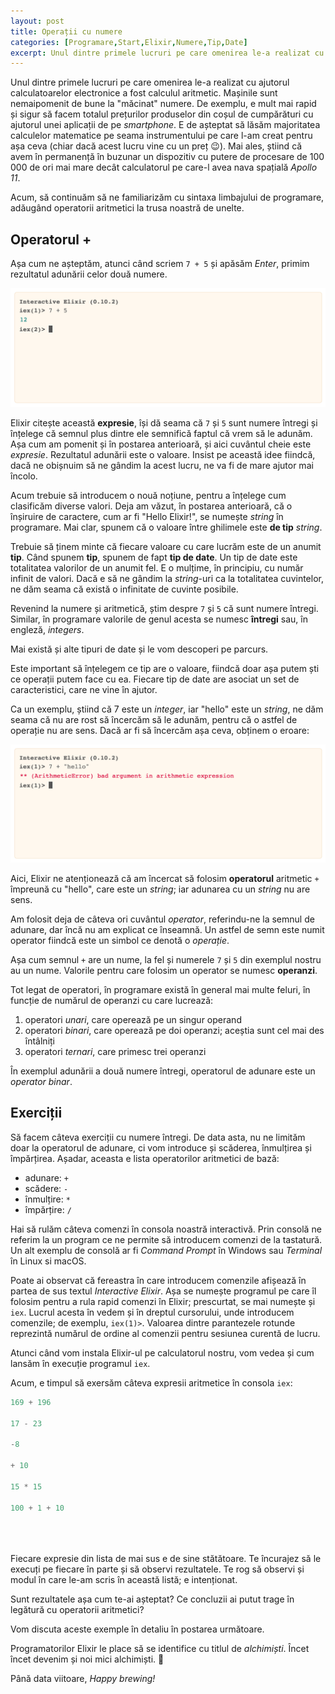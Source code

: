 ```yaml
---
layout: post
title: Operații cu numere
categories: [Programare,Start,Elixir,Numere,Tip,Date]
excerpt: Unul dintre primele lucruri pe care omenirea le-a realizat cu ajutorul calculatoarelor electronice a fost calculul aritmetic rapid. Mașinile sunt nemaipomenit de bune la "măcinat" numere.
---
```


Unul dintre primele lucruri pe care omenirea le-a realizat cu ajutorul calculatoarelor electronice a fost calculul aritmetic. Mașinile sunt nemaipomenit de bune la "măcinat" numere. De exemplu, e mult mai rapid și sigur să facem totalul prețurilor produselor din coșul de cumpărături cu ajutorul unei aplicații de pe *smartphone*. E de așteptat să lăsăm majoritatea calculelor matematice pe seama instrumentului pe care l-am creat pentru așa ceva (chiar dacă acest lucru vine cu un preț :wink:). Mai ales, știind că avem în permanență în buzunar un dispozitiv cu putere de procesare de 100 000 de ori mai mare decât calculatorul pe care-l avea nava spațială *Apollo 11*.

Acum, să continuăm să ne familiarizăm cu sintaxa limbajului de programare, adăugând operatorii aritmetici la trusa noastră de unelte.

## Operatorul +

Așa cum ne așteptăm, atunci când scriem `7 + 5` și apăsăm *Enter*, primim rezultatul adunării celor două numere.

![Adunarea a două numere](/images/lesson-002/addition.png "Adunarea a două numere")

Elixir citește această __expresie__, își dă seama că `7` și `5` sunt numere întregi și înțelege că semnul plus dintre ele semnifică faptul că vrem să le adunăm. Așa cum am pomenit și în postarea anterioară, și aici cuvântul cheie este *expresie*. Rezultatul adunării este o valoare. Insist pe această idee fiindcă, dacă ne obișnuim să ne gândim la acest lucru, ne va fi de mare ajutor mai încolo.

Acum trebuie să introducem o nouă noțiune, pentru a înțelege cum clasificăm diverse valori. Deja am văzut, în postarea anterioară, că o înșiruire de caractere, cum ar fi "Hello Elixir!", se numește *string* în programare. Mai clar, spunem că o valoare între ghilimele este __de tip__ *string*.

Trebuie să ținem minte că fiecare valoare cu care lucrăm este de un anumit __tip__. Când spunem __tip__, spunem de fapt __tip de date__. Un tip de date este totalitatea valorilor de un anumit fel. E o mulțime, în principiu, cu număr infinit de valori. Dacă e să ne gândim la *string*-uri ca la totalitatea cuvintelor, ne dăm seama că există o infinitate de cuvinte posibile.

Revenind la numere și aritmetică, știm despre `7` și `5` că sunt numere întregi. Similar, în programare valorile de genul acesta se numesc __întregi__ sau, în engleză, *integers*.

Mai există și alte tipuri de date și le vom descoperi pe parcurs.

Este important să înțelegem ce tip are o valoare, fiindcă doar așa putem ști ce operații putem face cu ea. Fiecare tip de date are asociat un set de caracteristici, care ne vine în ajutor.

Ca un exemplu, știind că 7 este un *integer*, iar "hello" este un *string*, ne dăm seama că nu are rost să încercăm să le adunăm, pentru că o astfel de operație nu are sens. Dacă ar fi să încercăm așa ceva, obținem o eroare:

![Expresie aritmetică incorectă](/images/lesson-002/bad-argument-in-arithmetic-expression.png "Expresie aritmetică incorectă")

Aici, Elixir ne atenționează că am încercat să folosim __operatorul__ aritmetic `+` împreună cu "hello", care este un *string*; iar adunarea cu un *string* nu are sens.

Am folosit deja de câteva ori cuvântul *operator*, referindu-ne la semnul de adunare, dar încă nu am explicat ce înseamnă. Un astfel de semn este numit operator fiindcă este un simbol ce denotă o *operație*.

Așa cum semnul `+` are un nume, la fel și numerele `7` și `5` din exemplul nostru au un nume. Valorile pentru care folosim un operator se numesc __operanzi__.

Tot legat de operatori, în programare există în general mai multe feluri, în funcție de numărul de operanzi cu care lucrează:
1. operatori *unari*, care operează pe un singur operand
2. operatori *binari*, care operează pe doi operanzi; aceștia sunt cel mai des întâlniți
3. operatori *ternari*, care primesc trei operanzi

În exemplul adunării a două numere întregi, operatorul de adunare este un *operator binar*.

## Exerciții

Să facem câteva exerciții cu numere întregi. De data asta, nu ne limităm doar la operatorul de adunare, ci vom introduce și scăderea, înmulțirea și împărțirea.
Așadar, aceasta e lista operatorilor aritmetici de bază:

- adunare: `+`
- scădere: `-`
- înmulțire: `*`
- împărțire: `/`

Hai să rulăm câteva comenzi în consola noastră interactivă. Prin consolă ne referim la un program ce ne permite să introducem comenzi de la tastatură. Un alt exemplu de consolă ar fi *Command Prompt* în Windows sau *Terminal* în Linux si macOS.

Poate ai observat că fereastra în care introducem comenzile afișează în partea de sus textul *Interactive Elixir*. Așa se numește programul pe care îl folosim pentru a rula rapid comenzi în Elixir; prescurtat, se mai numește și `iex`. Lucrul acesta în vedem și în dreptul cursorului, unde introducem comenzile; de exemplu, `iex(1)>`. Valoarea dintre parantezele rotunde reprezintă numărul de ordine al comenzii pentru sesiunea curentă de lucru.

Atunci când vom instala Elixir-ul pe calculatorul nostru, vom vedea și cum lansăm în execuție programul `iex`.

Acum, e timpul să exersăm câteva expresii aritmetice în consola `iex`:

```elixir
169 + 196

17 - 23

-8

+ 10

15 * 15

100 + 1 + 10





```

Fiecare expresie din lista de mai sus e de sine stătătoare. Te încurajez să le execuți pe fiecare în parte și să observi rezultatele. Te rog să observi și modul în care le-am scris în această listă; e intenționat.

Sunt rezultatele așa cum te-ai așteptat? Ce concluzii ai putut trage în legătură cu operatorii aritmetici?

Vom discuta aceste exemple în detaliu în postarea următoare.

Programatorilor Elixir le place să se identifice cu titlul de *alchimiști*. Încet încet devenim și noi mici alchimiști. :sake:

Până data viitoare, *Happy brewing!*
